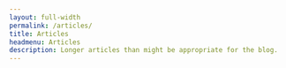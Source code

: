 ```yaml
---
layout: full-width
permalink: /articles/
title: Articles
headmenu: Articles
description: Longer articles than might be appropriate for the blog.
---
```


<!--
<ul class="content-listing">
{% for article in site.articles reversed %}
      <li class="listing">
        <hr class="slender">
        <a href="{{ article.url | prepend: site.baseurl }}"><h3 class="contrast">{{ article.title }}</h3></a>
        <br><span class="smaller">{{ article.date | date: "%B %-d, %Y" }}</span>  <br/>
 
        {% if article.subtitle %}
        <div>{{ article.subtitle }}</div> 
        {% endif %}        
        </li>  
    {% endfor %}
</ul>
-->